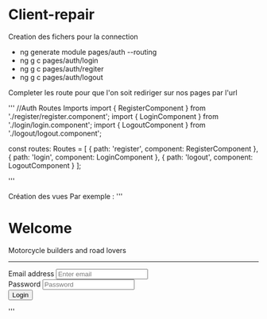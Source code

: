 # Client-repair


Creation des fichers pour la connection

<ul>
	<li>ng generate module pages/auth --routing</li>
	<li>ng g c pages/auth/login</li>
	<li>ng g c pages/auth/regiter</li>
	<li>ng g c pages/auth/logout</li>
</ul>

Completer les route pour que l'on soit rediriger sur nos pages par l'url

'''
//Auth Routes Imports
import { RegisterComponent } from './register/register.component';
import { LoginComponent } from './login/login.component';
import { LogoutComponent } from './logout/logout.component';

const routes: Routes = [
	{ path: 'register', component: RegisterComponent },
	{ path: 'login', component: LoginComponent },
	{ path: 'logout', component: LogoutComponent }
];

'''



Création des vues 
Par exemple :
'''
<main role="main">
  <div class="container">
    <form class="form-signin">
      <div class="text-center mb-4">
        <h1 class="h3 mt-3 mb-3 font-weight-normal">Welcome</h1>
        <p>Motorcycle builders and road lovers</p>
        <hr>
      </div>
      <div class="form-group">
        <label for="email">Email address</label>
        <input type="email" class="form-control" id="email" aria-describedby="emailHelp" placeholder="Enter email">
      </div>
      <div class="form-group">
        <label for="password">Password</label>
        <input type="password" class="form-control" id="password" placeholder="Password">
      </div>
      <button class="btn btn-lg btn-primary btn-block mt-5" type="submit">Login</button>
    </form>
  </div>
</main>

'''